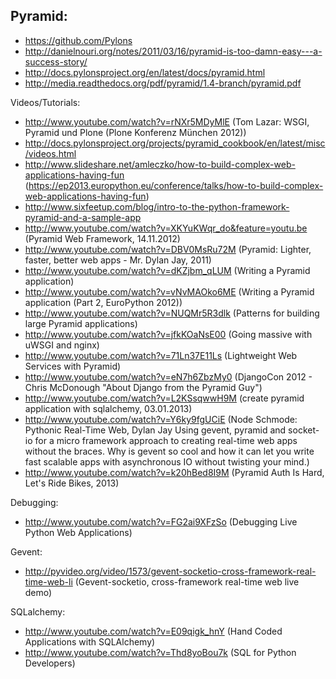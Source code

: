 ## Pyramid:

  - https://github.com/Pylons
  - http://danielnouri.org/notes/2011/03/16/pyramid-is-too-damn-easy---a-success-story/
  - http://docs.pylonsproject.org/en/latest/docs/pyramid.html
  - http://media.readthedocs.org/pdf/pyramid/1.4-branch/pyramid.pdf


  Videos/Tutorials:
  - http://www.youtube.com/watch?v=rNXr5MDyMlE (Tom Lazar: WSGI, Pyramid und Plone (Plone Konferenz München 2012))
  - http://docs.pylonsproject.org/projects/pyramid_cookbook/en/latest/misc/videos.html
  - http://www.slideshare.net/amleczko/how-to-build-complex-web-applications-having-fun (https://ep2013.europython.eu/conference/talks/how-to-build-complex-web-applications-having-fun)
  - http://www.sixfeetup.com/blog/intro-to-the-python-framework-pyramid-and-a-sample-app
  - http://www.youtube.com/watch?v=XKYuKWqr_do&feature=youtu.be (Pyramid Web Framework, 14.11.2012)
  - http://www.youtube.com/watch?v=DBV0MsRu72M (Pyramid: Lighter, faster, better web apps - Mr. Dylan Jay, 2011)
  - http://www.youtube.com/watch?v=dKZjbm_qLUM (Writing a Pyramid application)
  - http://www.youtube.com/watch?v=vNvMAOko6ME (Writing a Pyramid application (Part 2, EuroPython 2012))
  - http://www.youtube.com/watch?v=NUQMr5R3dlk (Patterns for building large Pyramid applications)
  - http://www.youtube.com/watch?v=jfkKOaNsE00 (Going massive with uWSGI and nginx)
  - http://www.youtube.com/watch?v=71Ln37E11Ls (Lightweight Web Services with Pyramid)
  - http://www.youtube.com/watch?v=eN7h6ZbzMy0 (DjangoCon 2012 - Chris McDonough "About Django from the Pyramid Guy")
  - http://www.youtube.com/watch?v=L2KSsqwwH9M (create pyramid application with sqlalchemy,  03.01.2013)
  - http://www.youtube.com/watch?v=Y6ky9fgUCiE (Node Schmode: Pythonic Real-Time Web, Dylan Jay
Using gevent, pyramid and socket-io for a micro framework approach to creating real-time web apps without the braces. Why is gevent so cool and how it can let you write fast scalable apps with asynchronous IO without twisting your mind.)
  - http://www.youtube.com/watch?v=k20hBed8I9M (Pyramid Auth Is Hard, Let's Ride Bikes, 2013)


Debugging:
  - http://www.youtube.com/watch?v=FG2ai9XFzSo (Debugging Live Python Web Applications)

Gevent:
  - http://pyvideo.org/video/1573/gevent-socketio-cross-framework-real-time-web-li (Gevent-socketio, cross-framework real-time web live demo)

SQLalchemy:
  - http://www.youtube.com/watch?v=E09qigk_hnY (Hand Coded Applications with SQLAlchemy)
  - http://www.youtube.com/watch?v=Thd8yoBou7k (SQL for Python Developers)

